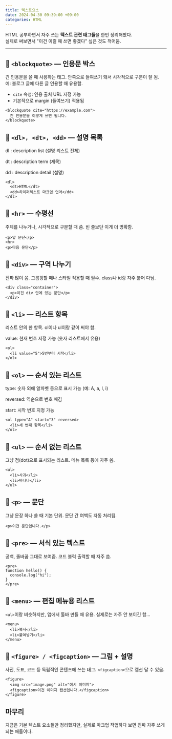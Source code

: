 ```yaml
---
title: 텍스트요소
date: 2024-04-30 09:39:00 +09:00
categories: HTML
---
```

HTML 공부하면서 자주 쓰는 **텍스트 관련 태그들**을 한번 정리해봤다.  
실제로 써보면서 "이건 이럴 때 쓰면 좋겠다" 싶은 것도 적어둠.

---

## 📌 `<blockquote>` — 인용문 박스

긴 인용문을 쓸 때 사용하는 태그. 안쪽으로 들여쓰기 돼서 시각적으로 구분이 잘 됨.  
예: 블로그 글에 다른 글 인용할 때 유용함.

- `cite` 속성: 인용 출처 URL 지정 가능
- 기본적으로 margin (들여쓰기) 적용됨

```
<blockquote cite="https://example.com">
  긴 인용문을 이렇게 쓰면 됩니다.
</blockquote>
```
## 📌 `<dl>, <dt>, <dd>` — 설명 목록

dl : description list (설명 리스트 전체)

dt : description term (제목)

dd : description detail (설명)


```
<dl>
  <dt>HTML</dt>
  <dd>하이퍼텍스트 마크업 언어</dd>
</dl>
```
## 📌 `<hr>` — 수평선
주제를 나누거나, 시각적으로 구분할 때 씀.
빈 줄보단 이게 더 명확함.

```
<p>앞 문단</p>
<hr>
<p>다음 문단</p>
```
## 📌 `<div>` — 구역 나누기
진짜 많이 씀. 그룹핑할 때나 스타일 적용할 때 필수.
class나 id랑 자주 붙어 다님.

```
<div class="container">
  <p>이건 div 안에 있는 문단</p>
</div>
```
## 📌 `<li>` — 리스트 항목
리스트 안의 한 항목. ol이나 ul이랑 같이 써야 함.

value: 현재 번호 지정 가능 (숫자 리스트에서 유용)

```
<ol>
  <li value="5">5번부터 시작</li>
</ol>
```
## 📌 `<ol>` — 순서 있는 리스트
type: 숫자 외에 알파벳 등으로 표시 가능 (예: A, a, I, i)

reversed: 역순으로 번호 매김

start: 시작 번호 지정 가능

```
<ol type="A" start="3" reversed>
  <li>세 번째 항목</li>
</ol>
```
## 📌 `<ul>` — 순서 없는 리스트
그냥 점(dot)으로 표시되는 리스트. 메뉴 목록 등에 자주 씀.

```
<ul>
  <li>사과</li>
  <li>바나나</li>
</ul>
```
## 📌 `<p>` — 문단
그냥 문장 하나 쓸 때 기본 단위. 문단 간 여백도 자동 처리됨.

```
<p>이건 문단입니다.</p>
```
## 📌 `<pre>` — 서식 있는 텍스트
공백, 줄바꿈 그대로 보여줌. 코드 블럭 출력할 때 자주 씀.

```
<pre>
function hello() {
  console.log("hi");
}
</pre>
```
## 📌 `<menu>` — 편집 메뉴용 리스트
`<ul>`이랑 비슷하지만, 앱에서 툴바 만들 때 유용.
실제로는 자주 안 보이긴 함...

```
<menu>
  <li>복사</li>
  <li>붙여넣기</li>
</menu>
```
## 📌 `<figure> / <figcaption>` — 그림 + 설명
사진, 도표, 코드 등 독립적인 콘텐츠에 쓰는 태그.
`<figcaption>`으로 캡션 달 수 있음.

```
<figure>
  <img src="image.png" alt="예시 이미지">
  <figcaption>이건 이미지 캡션입니다.</figcaption>
</figure>
```
## 마무리
지금은 기본 텍스트 요소들만 정리했지만,
실제로 마크업 작업하다 보면 진짜 자주 쓰게 되는 애들이다.
